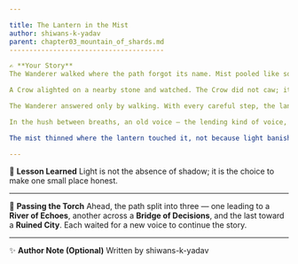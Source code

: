 ```yaml
---

title: The Lantern in the Mist
author: shiwans-k-yadav
parent: chapter03_mountain_of_shards.md
---------------------------------------

✍️ **Your Story**
The Wanderer walked where the path forgot its name. Mist pooled like soft grief between the trunks; the lantern at their hip breathed a thin, steady light. Each step swallowed sound, and the world narrowed to the lantern's small orbit — moss, a low bird-call, the scuff of worn leather. The light did not chase the fog away; it simply made one small place honest and known.

A Crow alighted on a nearby stone and watched. The Crow did not caw; it tilted its head as if listening for the name the Wanderer kept searching for. "Why carry that little lantern when the world is so wide?" the Crow might have asked, if it spoke like the elders.

The Wanderer answered only by walking. With every careful step, the lantern's rim caught a shard — a memory, a fear, a kindness — and folded it into the light. Where once the Wanderer had feared losing pieces of themselves, they began to find purpose in how those pieces fit into the glow.

In the hush between breaths, an old voice — the lending kind of voice, like someone offering a cloak — spoke from beyond the tree-line. "You are learning to turn wound into wick," it said. "Small light burns longer than great fury."

The mist thinned where the lantern touched it, not because light banished fog, but because light gave the Wanderer a place to stand and a direction to move. The road out of the mist would not promise certainty. It promised only one honest thing: a foot forward.

---
```


🌟 **Lesson Learned**
Light is not the absence of shadow; it is the choice to make one small place honest.

---

🔮 **Passing the Torch**
Ahead, the path split into three — one leading to a **River of Echoes**, another across a **Bridge of Decisions**, and the last toward a **Ruined City**. Each waited for a new voice to continue the story.

---

✨ **Author Note (Optional)**
Written by shiwans-k-yadav